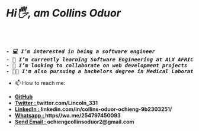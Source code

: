 <h1><i> Hi🖐, am Collins Oduor</i></h1><br>

<pre><i><b>
- 💻 I’m interested in being a software engineer
- 🌱 I’m currently learning Software Engineering at ALX AFRICA
- 💞️ I’m looking to collaborate on web development projects
- 👨‍⚕️ I'm also pursuing a bachelors degree in Medical Laboratory Science at University of Nairobi
</b></i></pre>
- 📫 How to reach me:
 
<ul>
  <li><a href="github.com/Collins331" target="_blank"><b> GitHub</b></a><br></li>
  <li><a href="twitter.com/Lincoln_331" target="_blank"><b> Twitter : </a>twitter.com/Lincoln_331</b><br></li>
  <li><a href="linkedin.com/in/collins-oduor-ochieng-9b2303251/" target="_blank"><b> LinkedIn : </a>linkedin.com/in/collins-oduor-ochieng-9b2303251/</b></li>
  <li><a href="https//wa.me/254797450093" target="_blank"><b> Whatsapp : </a>https//wa.me/254797450093</b></li>
  <li><a href="mailto:ochiengcollinsoduor2@gmail.com" ><b>Send Email : </a>ochiengcollinsoduor2@gmail.com</b></li>
</ul>
<!---
Collins331/Collins331 is a ✨ special ✨ repository because its `README.md` (this file) appears on your GitHub profile.
You can click the Preview link to take a look at your changes.
--->
